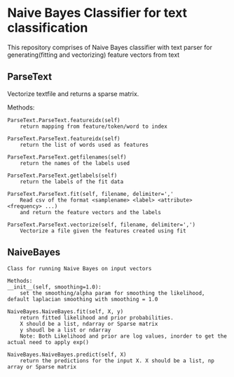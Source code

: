 # Naive Bayes Classifier for text classification #  
  This repository comprises of Naive Bayes classifier with text parser for generating(fitting and vectorizing) feature vectors from text
  
## ParseText ##  
  Vectorize textfile and returns a sparse matrix. 
  
  Methods:
	
    ParseText.ParseText.featureidx(self)  
		return mapping from feature/token/word to index
		  
	ParseText.ParseText.featureidx(self)  
		return the list of words used as features  
	  
	ParseText.ParseText.getfilenames(self)  
		return the names of the labels used
  
	ParseText.ParseText.getlabels(self)  
		return the labels of the fit data  
	
	ParseText.ParseText.fit(self, filename, delimiter=','  
		Read csv of the format <samplename> <label> <attribute> <frequency> ...)  
		and return the feature vectors and the labels
  
	ParseText.ParseText.vectorize(self, filename, delimiter=',')  
		Vectorize a file given the features created using fit  
	  
	  
## NaiveBayes ##  
	Class for running Naive Bayes on input vectors  
  
	Methods:  
	__init__(self, smoothing=1.0):  
		set the smoothing/alpha param for smoothing the likelihood, default laplacian smoothing with smoothing = 1.0  
  
	NaiveBayes.NaiveBayes.fit(self, X, y)  
		return fitted likelihood and prior probabilities.  
		X should be a list, ndarray or Sparse matrix
		y shoudl be a list or ndarray 
		Note: Both Likelihood and prior are log values, inorder to get the actual need to apply exp()
	  
	NaiveBayes.NaiveBayes.predict(self, X)
		return the predictions for the input X. X should be a list, np array or Sparse matrix
		
	 

    
